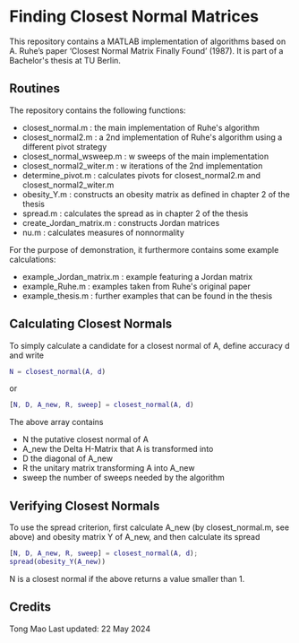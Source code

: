 # Finding Closest Normal Matrices

This repository contains a MATLAB implementation of algorithms based on A. Ruhe’s paper ‘Closest Normal Matrix Finally Found’ (1987). It is part of a Bachelor's thesis at TU Berlin.

## Routines

The repository contains the following functions:

- closest_normal.m : the main implementation of Ruhe's algorithm
- closest_normal2.m : a 2nd implementation of Ruhe's algorithm using a different pivot strategy
- closest_normal_wsweep.m : w sweeps of the main implementation
- closest_normal2_witer.m : w iterations of the 2nd implementation
- determine_pivot.m : calculates pivots for closest_normal2.m and closest_normal2_witer.m
- obesity_Y.m : constructs an obesity matrix as defined in chapter 2 of the thesis
- spread.m : calculates the spread as in chapter 2 of the thesis
- create_Jordan_matrix.m : constructs Jordan matrices
- nu.m : calculates measures of nonnormality

For the purpose of demonstration, it furthermore contains some example calculations:

- example_Jordan_matrix.m : example featuring a Jordan matrix
- example_Ruhe.m : examples taken from Ruhe's original paper
- example_thesis.m : further examples that can be found in the thesis

## Calculating Closest Normals

To simply calculate a candidate for a closest normal of A, define accuracy d and write 

```matlab
N = closest_normal(A, d)
```

or

```matlab
[N, D, A_new, R, sweep] = closest_normal(A, d)
```

The above array contains
- N the putative closest normal of A
- A_new the Delta H-Matrix that A is transformed into
- D the diagonal of A_new 
- R the unitary matrix transforming A into A_new
- sweep the number of sweeps needed by the algorithm

## Verifying Closest Normals

To use the spread criterion, first calculate A_new (by closest_normal.m, see above) and obesity matrix Y of A_new, and then calculate its spread

```matlab
[N, D, A_new, R, sweep] = closest_normal(A, d);
spread(obesity_Y(A_new))
```
N is a closest normal if the above returns a value smaller than 1.

## Credits

Tong Mao
Last updated: 22 May 2024